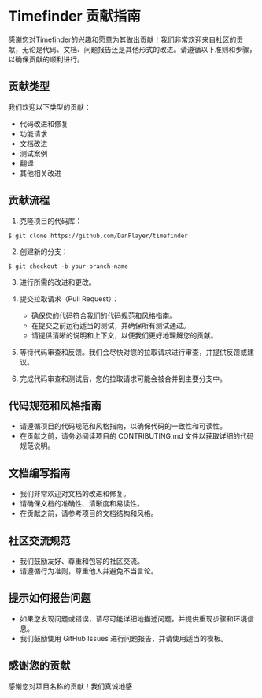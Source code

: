 # Timefinder 贡献指南

感谢您对Timefinder的兴趣和愿意为其做出贡献！我们非常欢迎来自社区的贡献，无论是代码、文档、问题报告还是其他形式的改进。请遵循以下准则和步骤，以确保贡献的顺利进行。

## 贡献类型

我们欢迎以下类型的贡献：

- 代码改进和修复
- 功能请求
- 文档改进
- 测试案例
- 翻译
- 其他相关改进

## 贡献流程

1. 克隆项目的代码库：
```
$ git clone https://github.com/DanPlayer/timefinder
```

2. 创建新的分支：
```
$ git checkout -b your-branch-name
```

3. 进行所需的改进和更改。

4. 提交拉取请求（Pull Request）：

   - 确保您的代码符合我们的代码规范和风格指南。
   - 在提交之前运行适当的测试，并确保所有测试通过。
   - 请提供清晰的说明和上下文，以便我们更好地理解您的贡献。

5. 等待代码审查和反馈。我们会尽快对您的拉取请求进行审查，并提供反馈或建议。

6. 完成代码审查和测试后，您的拉取请求可能会被合并到主要分支中。

## 代码规范和风格指南

- 请遵循项目的代码规范和风格指南，以确保代码的一致性和可读性。
- 在贡献之前，请务必阅读项目的 CONTRIBUTING.md 文件以获取详细的代码规范说明。

## 文档编写指南

- 我们非常欢迎对文档的改进和修复。
- 请确保文档的准确性、清晰度和易读性。
- 在贡献之前，请参考项目的文档结构和风格。

## 社区交流规范

- 我们鼓励友好、尊重和包容的社区交流。
- 请遵循行为准则，尊重他人并避免不当言论。

## 提示如何报告问题

- 如果您发现问题或错误，请尽可能详细地描述问题，并提供重现步骤和环境信息。
- 我们鼓励使用 GitHub Issues 进行问题报告，并请使用适当的模板。

## 感谢您的贡献

感谢您对项目名称的贡献！我们真诚地感